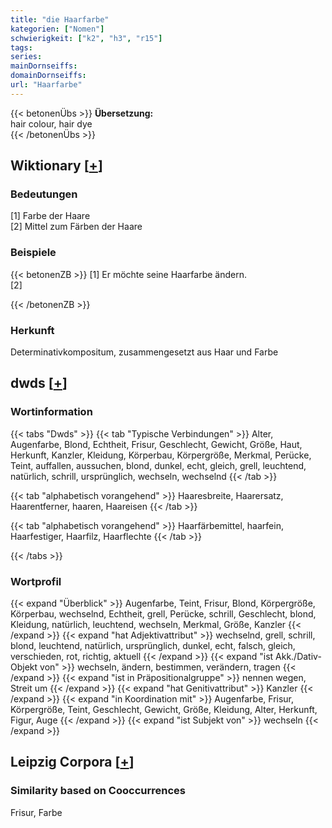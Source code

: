 ```yaml
---
title: "die Haarfarbe"
kategorien: ["Nomen"]
schwierigkeit: ["k2", "h3", "r15"]
tags:
series:
mainDornseiffs:
domainDornseiffs:
url: "Haarfarbe"
---
```


{{< betonenÜbs >}}
**Übersetzung:**  
hair colour, hair dye  
{{< /betonenÜbs >}}

## Wiktionary [[+](https://de.wiktionary.org/wiki/Haarfarbe)]

### Bedeutungen
[1] Farbe der Haare  
[2] Mittel zum Färben der Haare  

### Beispiele
{{< betonenZB >}}
[1] Er möchte seine Haarfarbe ändern.  
[2]  

{{< /betonenZB >}}
### Herkunft
Determinativkompositum, zusammengesetzt aus Haar und Farbe  



## dwds [[+](https://www.dwds.de/wb/Haarfarbe)]

### Wortinformation
{{< tabs "Dwds" >}}
{{< tab "Typische Verbindungen" >}}
Alter, Augenfarbe, Blond, Echtheit, Frisur, Geschlecht, Gewicht, Größe, Haut, Herkunft, Kanzler, Kleidung, Körperbau, Körpergröße, Merkmal, Perücke, Teint, auffallen, aussuchen, blond, dunkel, echt, gleich, grell, leuchtend, natürlich, schrill, ursprünglich, wechseln, wechselnd
{{< /tab >}}

{{< tab "alphabetisch vorangehend" >}}
Haaresbreite, Haarersatz, Haarentferner, haaren, Haareisen
{{< /tab >}}

{{< tab "alphabetisch vorangehend" >}}
Haarfärbemittel, haarfein, Haarfestiger, Haarfilz, Haarflechte
{{< /tab >}}

{{< /tabs >}}

### Wortprofil
{{< expand "Überblick" >}} Augenfarbe, Teint, Frisur, Blond, Körpergröße, Körperbau, wechselnd, Echtheit, grell, Perücke, schrill, Geschlecht, blond, Kleidung, natürlich, leuchtend, wechseln, Merkmal, Größe, Kanzler {{< /expand >}}
{{< expand "hat Adjektivattribut" >}} wechselnd, grell, schrill, blond, leuchtend, natürlich, ursprünglich, dunkel, echt, falsch, gleich, verschieden, rot, richtig, aktuell {{< /expand >}}
{{< expand "ist Akk./Dativ-Objekt von" >}} wechseln, ändern, bestimmen, verändern, tragen {{< /expand >}}
{{< expand "ist in Präpositionalgruppe" >}} nennen wegen, Streit um {{< /expand >}}
{{< expand "hat Genitivattribut" >}} Kanzler {{< /expand >}}
{{< expand "in Koordination mit" >}} Augenfarbe, Frisur, Körpergröße, Teint, Geschlecht, Gewicht, Größe, Kleidung, Alter, Herkunft, Figur, Auge {{< /expand >}}
{{< expand "ist Subjekt von" >}} wechseln {{< /expand >}}

## Leipzig Corpora [[+](https://corpora.uni-leipzig.de/en/res?word=Haarfarbe&corpusId=deu_newscrawl-public_2018)]


### Similarity based on Cooccurrences
Frisur, Farbe

